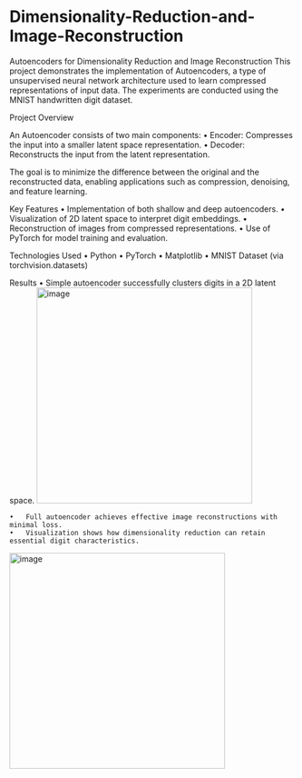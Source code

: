 # Dimensionality-Reduction-and-Image-Reconstruction

Autoencoders for Dimensionality Reduction and Image Reconstruction
This project demonstrates the implementation of Autoencoders, a type of unsupervised neural network architecture used to learn compressed representations of input data. The experiments are conducted using the MNIST handwritten digit dataset.

 Project Overview

An Autoencoder consists of two main components:
	•	Encoder: Compresses the input into a smaller latent space representation.
	•	Decoder: Reconstructs the input from the latent representation.

The goal is to minimize the difference between the original and the reconstructed data, enabling applications such as compression, denoising, and feature learning.

 Key Features
	•	Implementation of both shallow and deep autoencoders.
	•	Visualization of 2D latent space to interpret digit embeddings.
	•	Reconstruction of images from compressed representations.
	•	Use of PyTorch for model training and evaluation.

 Technologies Used
	•	Python
	•	PyTorch
	•	Matplotlib
	•	MNIST Dataset (via torchvision.datasets)

  Results
	•	Simple autoencoder successfully clusters digits in a 2D latent space.
 <img width="380" alt="image" src="https://github.com/user-attachments/assets/5845b422-1606-45a6-afc3-29c09a340e97" />

	•	Full autoencoder achieves effective image reconstructions with minimal loss.
	•	Visualization shows how dimensionality reduction can retain essential digit characteristics.
 <img width="380" alt="image" src="https://github.com/user-attachments/assets/106483bf-d537-4fb7-8603-ec95f28f13b7" />

